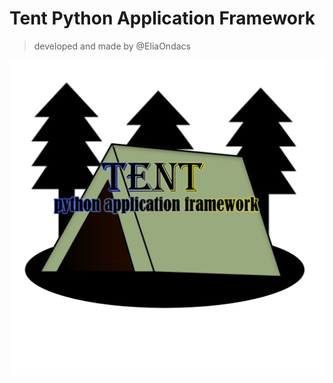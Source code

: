 # Tent Python Application Framework

> developed and made by @EliaOndacs

![Tent_Logo](tent_logo.png)
